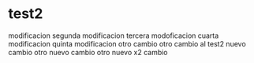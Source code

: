 # test2
modificacion
segunda modificacion
tercera modoficacion
cuarta modificacion 
quinta modificacion
otro cambio 
 otro cambio al test2
nuevo cambio 
otro nuevo cambio
otro nuevo x2 cambio 
